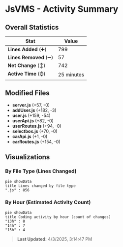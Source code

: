 # JsVMS - Activity Summary 

## Overall Statistics

| Stat                   | Value                                                             |
| ---------------------- | ----------------------------------------------------------------- |
| **Lines Added** (➕)   | 799                                          |
| **Lines Removed** (➖) | 57                                        |
| **Net Change** (↕)    | 742                |
| **Active Time** (⌚)   | 25 minutes |


## Modified Files
- **server.js** (+57, -0)
- **addUser.js** (+182, -3)
- **user.js** (+159, -54)
- **userApi.js** (+82, -0)
- **userRoutes.js** (+94, -0)
- **selectbox.js** (+70, -0)
- **carApi.js** (+1, -0)
- **carRoutes.js** (+154, -0)

## Visualizations

### By File Type (Lines Changed)

```mermaid
pie showData
title Lines changed by file type
".js" : 856
```

### By Hour (Estimated Activity Count)

```mermaid
pie showData
title Coding activity by hour (count of changes)
"13h" : 8
"14h" : 7
"15h" : 4
```


> **Last Updated:** 4/3/2025, 3:14:47 PM